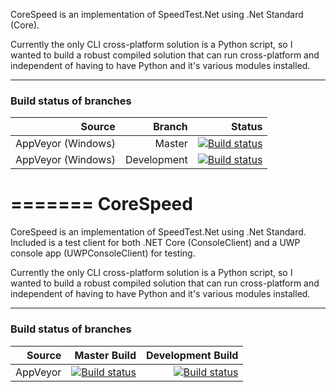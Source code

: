 
CoreSpeed is an implementation of SpeedTest.Net using .Net Standard (Core).  

Currently the only CLI cross-platform solution is a Python script, so I wanted to build a robust compiled solution that can run cross-platform and independent of having to have Python and it's various modules installed.

----------------------------------------------------------------------------------------------------------------------------------------------------


### Build status of branches
| Source | Branch | Status |
|-------:|-------:|-------:|
| AppVeyor (Windows) | Master |[![Build status](https://ci.appveyor.com/api/projects/status/o4ysawi7nqumr03w/branch/master?svg=true)](https://ci.appveyor.com/project/tibmeister/corespeed/branch/master)|
| AppVeyor (Windows) | Development |[![Build status](https://ci.appveyor.com/api/projects/status/o4ysawi7nqumr03w/branch/development?svg=true)](https://ci.appveyor.com/project/tibmeister/corespeed/branch/development)|
=======
CoreSpeed
=========

CoreSpeed is an implementation of SpeedTest.Net using .Net Standard.  Included is a test client for both .NET Core (ConsoleClient) and a UWP console app (UWPConsoleClient) for testing.  

Currently the only CLI cross-platform solution is a Python script, so I wanted to build a robust compiled solution that can run cross-platform and independent of having to have Python and it's various modules installed.

----------------------------------------------------------------------------------------------------------------------------------------------------


### Build status of branches

| Source  |   Master Build   |   Development Build   |
|--------:|-----------------:|----------------------:|
| AppVeyor| [![Build status](https://ci.appveyor.com/api/projects/status/o4ysawi7nqumr03w/branch/master?svg=true)](https://ci.appveyor.com/project/tibmeister/corespeed/branch/master) | [![Build status](https://ci.appveyor.com/api/projects/status/o4ysawi7nqumr03w/branch/development?svg=true)](https://ci.appveyor.com/project/tibmeister/corespeed/branch/development)|

